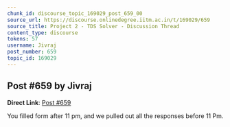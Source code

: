 ```yaml
---
chunk_id: discourse_topic_169029_post_659_00
source_url: https://discourse.onlinedegree.iitm.ac.in/t/169029/659
source_title: Project 2 - TDS Solver - Discussion Thread
content_type: discourse
tokens: 57
username: Jivraj
post_number: 659
topic_id: 169029
---
```


## Post #659 by Jivraj

**Direct Link**: [Post #659](https://discourse.onlinedegree.iitm.ac.in/t/169029/659)

You filled form after 11 pm, and we pulled out all the responses before 11 Pm.
